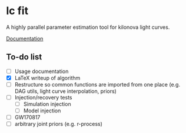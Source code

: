 # lc fit

A highly parallel parameter estimation tool for kilonova light curves.

[Documentation](https://github.com/liz-champion/lc_fit/blob/master/doc/DOC.md)

## To-do list

- [ ] Usage documentation
- [x] LaTeX writeup of algorithm
- [ ] Restructure so common functions are imported from one place (e.g. DAG utils, light curve interpolation, priors)
- [ ] Injection/recovery tests
    - [ ] Simulation injection
    - [ ] Model injection
- [ ] GW170817
- [ ] arbitrary joint priors (e.g. r-process)
